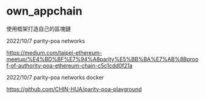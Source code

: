 # own_appchain
使用框架打造自己的區塊鏈

2022/10/7 
parity-poa networks

https://medium.com/taipei-ethereum-meetup/%E4%BD%BF%E7%94%A8parity%E5%BB%BA%E7%AB%8Bproof-of-authority-poa-ethereum-chain-c5c1cdd0f21a


2022/10/7 
parity-poa networks docker

https://github.com/CHIN-HUA/parity-poa-playground

